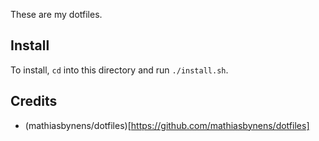These are my dotfiles.

Install
-------

To install, `cd` into this directory and run `./install.sh`.


Credits
-------

* (mathiasbynens/dotfiles)[https://github.com/mathiasbynens/dotfiles]
